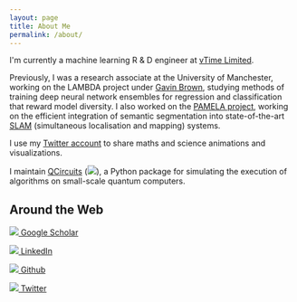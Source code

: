 ```yaml
---
layout: page
title: About Me
permalink: /about/
---
```


I'm currently a machine learning R & D engineer at [vTime Limited](https://vtime.net/).

Previously, I was a research associate at the University of Manchester, working on the LAMBDA project under [Gavin Brown](http://www.cs.man.ac.uk/~gbrown), studying methods of training deep neural network ensembles for regression and classification that reward model diversity. I also worked on the [PAMELA project](http://apt.cs.manchester.ac.uk/projects/PAMELA), working on the efficient integration of semantic segmentation into state-of-the-art [SLAM](http://en.wikipedia.org/wiki/Simultaneous_localization_and_mapping) (simultaneous localisation and mapping) systems.

I use my [Twitter account](https://twitter.com/AndrewM_Webb) to share maths and science animations and visualizations.

I maintain [QCircuits]({{site.baseurl}}/qcircuits/index.html) ([![]({{site.baseurl}}/images/github.png)](https://github.com/grey-area/qcircuits)), a Python package for simulating the execution of algorithms on small-scale quantum computers.

## Around the Web

[![]({{site.baseurl}}/images/scholar.png) Google Scholar](http://scholar.google.co.uk/citations?user=3VxD5vgAAAAJ)

[![]({{site.baseurl}}/images/linkedin.png) LinkedIn](www.linkedin.com/in/andrew-webb-manchester)

[![]({{site.baseurl}}/images/github.png) Github](https://github.com/grey-area)

[![]({{site.baseurl}}/images/twitter.png) Twitter](https://twitter.com/andrewm_webb)
